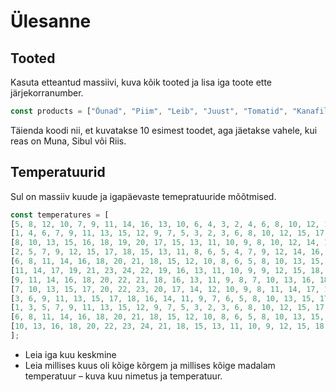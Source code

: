 # Ülesanne
## Tooted
Kasuta etteantud massiivi, kuva kõik tooted ja lisa iga toote ette järjekorranumber.

```js
const products = ["Õunad", "Piim", "Leib", "Juust", "Tomatid", "Kanafilee", "Muna", "Sibul", "Apelsinid", "Riis", "Jogurt", "Kartul", "Kalafilee", "Pasta", "Jogurtijook", "Porgandid", "Virsikud", "Pähklid", "Rosinad", "Kapsas", "Kreeka jogurt", "Veiseliha", "Banaanid", "Oliivid", "Mandlid", "Magus kartul", "Greibid"];
```
Täienda koodi nii, et kuvatakse 10 esimest toodet, aga jäetakse vahele, kui reas on Muna, Sibul või Riis.

## Temperatuurid
Sul on massiiv kuude ja igapäevaste temepratuuride mõõtmised.

```js
const temperatures = [
[5, 8, 12, 10, 7, 9, 11, 14, 16, 13, 10, 6, 4, 3, 2, 4, 6, 8, 10, 12, 15, 17, 18, 16, 13, 10],
[1, 4, 6, 7, 9, 11, 13, 15, 12, 9, 7, 5, 3, 2, 3, 6, 8, 10, 12, 15, 17, 19, 18, 16, 13, 11],
[8, 10, 13, 15, 16, 18, 19, 20, 17, 15, 13, 11, 10, 9, 8, 10, 12, 14, 16, 18, 20, 22, 21, 18, 16, 14],
[2, 5, 7, 9, 12, 15, 17, 18, 15, 13, 11, 8, 6, 5, 4, 7, 9, 12, 14, 16, 19, 21, 20, 18, 16, 13],
[6, 8, 11, 14, 16, 18, 20, 21, 18, 15, 12, 10, 8, 6, 5, 8, 10, 13, 15, 18, 20, 22, 21, 19, 16, 13],
[11, 14, 17, 19, 21, 23, 24, 22, 19, 16, 13, 11, 10, 9, 9, 12, 15, 18, 20, 23, 25, 27, 26, 24, 21, 18],
[9, 11, 14, 16, 18, 20, 22, 21, 18, 16, 13, 11, 9, 8, 7, 10, 13, 16, 18, 21, 23, 24, 23, 21, 18, 15],
[7, 10, 13, 15, 17, 20, 22, 23, 20, 17, 14, 12, 10, 9, 8, 11, 14, 17, 19, 22, 24, 26, 25, 23, 20, 17],
[3, 6, 9, 11, 13, 15, 17, 18, 16, 14, 11, 9, 7, 6, 5, 8, 10, 13, 15, 17, 19, 21, 20, 18, 15, 12],
[1, 3, 5, 7, 9, 11, 13, 15, 12, 9, 7, 5, 3, 2, 3, 6, 8, 10, 12, 15, 17, 19, 18, 16, 13, 11],
[6, 8, 11, 14, 16, 18, 20, 21, 18, 15, 12, 10, 8, 6, 5, 8, 10, 13, 15, 18, 20, 22, 21, 19, 16, 13],
[10, 13, 16, 18, 20, 22, 23, 24, 21, 18, 15, 13, 11, 10, 9, 12, 15, 18, 20, 23, 25, 27, 26, 24, 21, 18]
];
```

* Leia iga kuu keskmine
* Leia millises kuus oli kõige kõrgem ja millises kõige madalam temperatuur – kuva kuu nimetus ja temperatuur.
